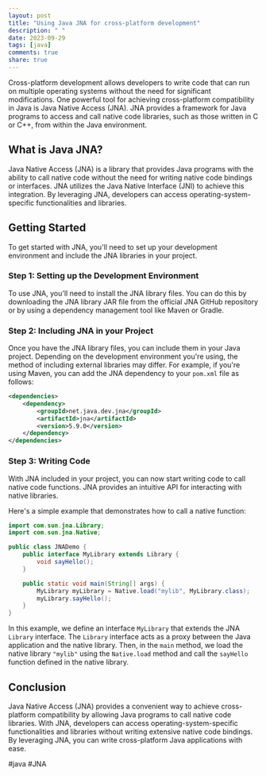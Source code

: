 ```yaml
---
layout: post
title: "Using Java JNA for cross-platform development"
description: " "
date: 2023-09-29
tags: [java]
comments: true
share: true
---
```


Cross-platform development allows developers to write code that can run on multiple operating systems without the need for significant modifications. One powerful tool for achieving cross-platform compatibility in Java is Java Native Access (JNA). JNA provides a framework for Java programs to access and call native code libraries, such as those written in C or C++, from within the Java environment.

## What is Java JNA?

Java Native Access (JNA) is a library that provides Java programs with the ability to call native code without the need for writing native code bindings or interfaces. JNA utilizes the Java Native Interface (JNI) to achieve this integration. By leveraging JNA, developers can access operating-system-specific functionalities and libraries.

## Getting Started

To get started with JNA, you'll need to set up your development environment and include the JNA libraries in your project.

### Step 1: Setting up the Development Environment

To use JNA, you'll need to install the JNA library files. You can do this by downloading the JNA library JAR file from the official JNA GitHub repository or by using a dependency management tool like Maven or Gradle.

### Step 2: Including JNA in your Project

Once you have the JNA library files, you can include them in your Java project. Depending on the development environment you're using, the method of including external libraries may differ. For example, if you're using Maven, you can add the JNA dependency to your `pom.xml` file as follows:

```xml
<dependencies>
    <dependency>
        <groupId>net.java.dev.jna</groupId>
        <artifactId>jna</artifactId>
        <version>5.9.0</version>
    </dependency>
</dependencies>
```

### Step 3: Writing Code

With JNA included in your project, you can now start writing code to call native code functions. JNA provides an intuitive API for interacting with native libraries.

Here's a simple example that demonstrates how to call a native function:

```java
import com.sun.jna.Library;
import com.sun.jna.Native;

public class JNADemo {
    public interface MyLibrary extends Library {
        void sayHello();
    }

    public static void main(String[] args) {
        MyLibrary myLibrary = Native.load("mylib", MyLibrary.class);
        myLibrary.sayHello();
    }
}
```

In this example, we define an interface `MyLibrary` that extends the JNA `Library` interface. The `Library` interface acts as a proxy between the Java application and the native library. Then, in the `main` method, we load the native library `"mylib"` using the `Native.load` method and call the `sayHello` function defined in the native library.

## Conclusion

Java Native Access (JNA) provides a convenient way to achieve cross-platform compatibility by allowing Java programs to call native code libraries. With JNA, developers can access operating-system-specific functionalities and libraries without writing extensive native code bindings. By leveraging JNA, you can write cross-platform Java applications with ease.

#java #JNA